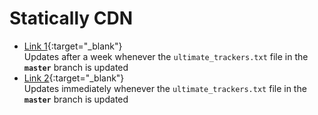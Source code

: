 <!-- THIS FILE IS GENERATED! DO NOT DIRECTLY EDIT IT! -->

# Statically CDN

* [Link 1](https://cdn.statically.io/gh/FlawlessCasual17/UltimateBTTrackersList/master/ultimate_trackers.txt){:target="_blank"}
  <br /> Updates after a week whenever the `ultimate_trackers.txt` file in the **`master`** branch is updated
* [Link 2](https://cdn.statically.io/gh/FlawlessCasual17/UltimateBTTrackersList/HEAD/ultimate_trackers.txt){:target="_blank"}
  <br /> Updates immediately whenever the `ultimate_trackers.txt` file in the **`master`** branch is updated

